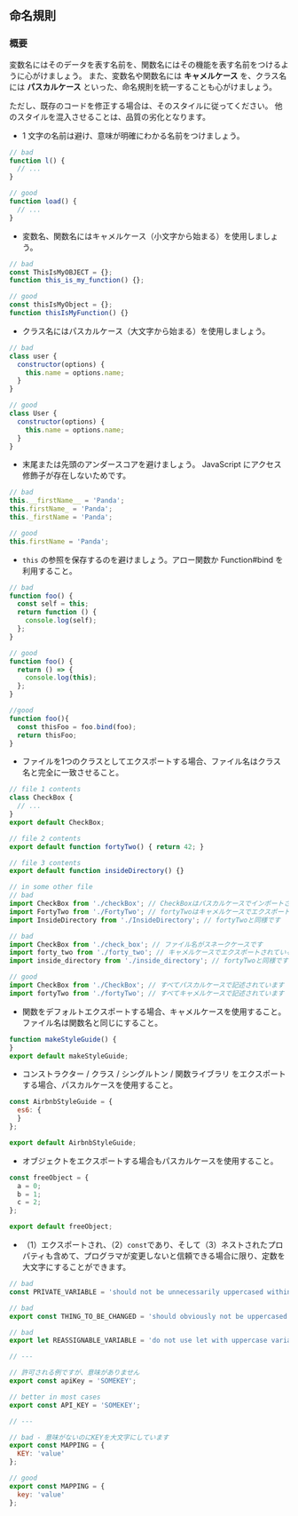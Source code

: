 ## 命名規則

### 概要

変数名にはそのデータを表す名前を、関数名にはその機能を表す名前をつけるように心がけましょう。
また、変数名や関数名には **キャメルケース** を、クラス名には **パスカルケース** といった、命名規則を統一することも心がけましょう。

ただし、既存のコードを修正する場合は、そのスタイルに従ってください。
他のスタイルを混入させることは、品質の劣化となります。

* 1 文字の名前は避け、意味が明確にわかる名前をつけましょう。

```js
// bad
function l() {
  // ...
}

// good
function load() {
  // ...
}
```

* 変数名、関数名にはキャメルケース（小文字から始まる）を使用しましょう。

```js
// bad
const ThisIsMyOBJECT = {};
function this_is_my_function() {};

// good
const thisIsMyObject = {};
function thisIsMyFunction() {}
```

* クラス名にはパスカルケース（大文字から始まる）を使用しましょう。

```js
// bad
class user {
  constructor(options) {
    this.name = options.name;
  }
}

// good
class User {
  constructor(options) {
    this.name = options.name;
  }
}
```

* 末尾または先頭のアンダースコアを避けましょう。 JavaScript にアクセス修飾子が存在しないためです。

```js
// bad
this.__firstName__ = 'Panda';
this.firstName_ = 'Panda';
this._firstName = 'Panda';

// good
this.firstName = 'Panda';
```

* `this` の参照を保存するのを避けましょう。アロー関数か Function#bind を利用すること。

```js
// bad
function foo() {
  const self = this;
  return function () {
    console.log(self);
  };
}

// good
function foo() {
  return () => {
    console.log(this);
  };
}

//good
function foo(){
  const thisFoo = foo.bind(foo);
  return thisFoo;
}
```

* ファイルを1つのクラスとしてエクスポートする場合、ファイル名はクラス名と完全に一致させること。

```js
// file 1 contents
class CheckBox {
  // ...
}
export default CheckBox;

// file 2 contents
export default function fortyTwo() { return 42; }

// file 3 contents
export default function insideDirectory() {}

// in some other file
// bad
import CheckBox from './checkBox'; // CheckBoxはパスカルケースでインポートされていますが、ファイル名はキャメルケースです
import FortyTwo from './FortyTwo'; // fortyTwoはキャメルケースでエクスポートされていますが、パスカルケースでインポートされています
import InsideDirectory from './InsideDirectory'; // fortyTwoと同様です

// bad
import CheckBox from './check_box'; // ファイル名がスネークケースです
import forty_two from './forty_two'; // キャメルケースでエクスポートされているものをスネークケースでインポートしています
import inside_directory from './inside_directory'; // fortyTwoと同様です

// good
import CheckBox from './CheckBox'; // すべてパスカルケースで記述されています
import fortyTwo from './fortyTwo'; // すべてキャメルケースで記述されています
```

* 関数をデフォルトエクスポートする場合、キャメルケースを使用すること。ファイル名は関数名と同じにすること。

```js
function makeStyleGuide() {
}
export default makeStyleGuide;
```

* コンストラクター / クラス / シングルトン / 関数ライブラリ をエクスポートする場合、パスカルケースを使用すること。

```js
const AirbnbStyleGuide = {
  es6: {
  }
};

export default AirbnbStyleGuide;
```

* オブジェクトをエクスポートする場合もパスカルケースを使用すること。

```js
const freeObject = {
  a = 0;
  b = 1;
  c = 2;
};

export default freeObject;
```
* （1）エクスポートされ、（2）`const`であり、そして（3）ネストされたプロパティも含めて、プログラマが変更しないと信頼できる場合に限り、定数を大文字にすることができます。

```js
// bad
const PRIVATE_VARIABLE = 'should not be unnecessarily uppercased within a file'; // エクスポートされていないものを不必要に大文字にしないでください

// bad
export const THING_TO_BE_CHANGED = 'should obviously not be uppercased'; // 定数が大文字ではありません

// bad
export let REASSIGNABLE_VARIABLE = 'do not use let with uppercase variables'; // 変数に大文字を使用しないでください

// ---

// 許可される例ですが、意味がありません
export const apiKey = 'SOMEKEY';

// better in most cases
export const API_KEY = 'SOMEKEY';

// ---

// bad - 意味がないのにKEYを大文字にしています
export const MAPPING = {
  KEY: 'value'
};

// good
export const MAPPING = {
  key: 'value'
};
```
